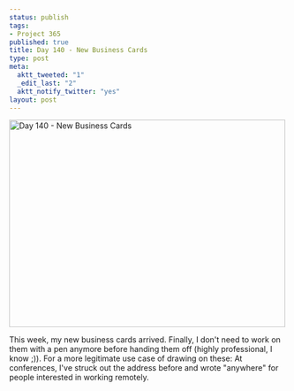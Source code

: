```yaml
--- 
status: publish
tags: 
- Project 365
published: true
title: Day 140 - New Business Cards
type: post
meta: 
  aktt_tweeted: "1"
  _edit_last: "2"
  aktt_notify_twitter: "yes"
layout: post
---
```

<a href="http://www.flickr.com/photos/freeed/5740887383/" title="Day 140 - New Business Cards by Fred​, on Flickr"><img src="http://farm6.static.flickr.com/5224/5740887383_b6b92e9331.jpg" width="500" height="375" alt="Day 140 - New Business Cards"/></a>

This week, my new business cards arrived. Finally, I don't need to work on them with a pen anymore before handing them off (highly professional, I know ;)). For a more legitimate use case of drawing on these: At conferences, I've struck out the address before and wrote "anywhere" for people interested in working remotely.
